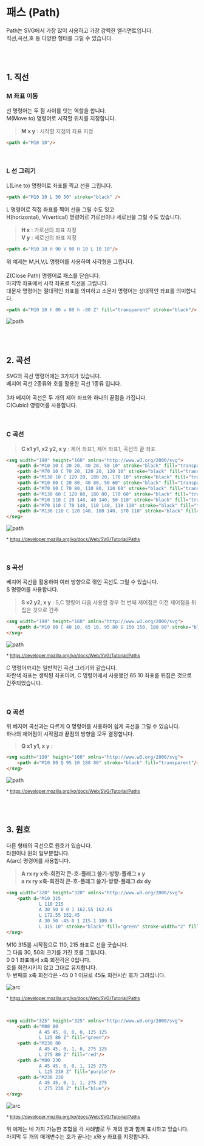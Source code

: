 # 패스 (Path)

Path는 SVG에서 가장 많이 사용하고 가장 강력한 엘리먼트입니다.<br>
직선,곡선,호 등 다양한 형태를 그릴 수 있습니다.

<br><br>

## 1. 직선

### M 좌표 이동

선 명령어는 두 점 사이를 잇는 역할을 합니다.<br>
M(Move to) 명령어로 시작할 위치를 지정합니다.

> **M x y** : 시작할 지점의 좌표 지정

```html
<path d="M10 10"/>
```

<br>

### L 선 그리기


L(Line to) 명령어로 좌표를 찍고 선을 그립니다.

```html
<path d="M10 10 L 50 50" stroke="black" />
```


L 명령어로 직접 좌표를 찍어 선을 그릴 수도 있고<br>
H(horizontal), V(vertical) 명령어르 가로선이나 세로선을 그릴 수도 있습니다.

> **H x** : 가로선의 좌표 지정 <br>
> **V y** : 세로선의 좌표 지정

```html
<path d="M10 10 H 90 V 90 H 10 L 10 10"/>
```

위 예제는 M,H,V,L 명령어를 사용하여 사각형을 그립니다.<br><br>
Z(Close Path) 명령어로 패스를 닫습니다.<br>
마지막 좌표에서 시작 좌표로 직선을 그립니다.<br>
대문자 명령어는 절대적인 좌표를 의미하고 소문자 명령어는 상대적인 좌표를 의미합니다.

```html
<path d="M10 10 h 80 v 80 h -80 Z" fill="transparent" stroke="black"/>
```

![path](https://developer.mozilla.org/@api/deki/files/292/=Path_Line_Commands.png)

<br><br>

## 2. 곡선

SVG의 곡선 명령어에는 3가지가 있습니다.<br>
베지어 곡선 2종류와 호를 활용한 곡선 1종류 입니다.<br><br>
3차 베지어 곡선은 두 개의 제어 좌표와 하나의 끝점을 가집니다.<br>
C(Cubic) 영령어를 사용합니다.

<br>

### C 곡선

> **C x1 y1, x2 y2, x y** : 제어 좌표1, 제어 좌표1, 곡선의 끝 좌표

```html
<svg width="190" height="160" xmlns="http://www.w3.org/2000/svg">
    <path d="M10 10 C 20 20, 40 20, 50 10" stroke="black" fill="transparent"/>
    <path d="M70 10 C 70 20, 120 20, 120 10" stroke="black" fill="transparent"/>
    <path d="M130 10 C 120 20, 180 20, 170 10" stroke="black" fill="transparent"/>
    <path d="M10 60 C 20 80, 40 80, 50 60" stroke="black" fill="transparent"/>
    <path d="M70 60 C 70 80, 110 80, 110 60" stroke="black" fill="transparent"/>
    <path d="M130 60 C 120 80, 180 80, 170 60" stroke="black" fill="transparent"/>
    <path d="M10 110 C 20 140, 40 140, 50 110" stroke="black" fill="transparent"/>
    <path d="M70 110 C 70 140, 110 140, 110 110" stroke="black" fill="transparent"/>
    <path d="M130 110 C 120 140, 180 140, 170 110" stroke="black" fill="transparent"/>
</svg>
```


![path](https://mdn.mozillademos.org/files/10401/Cubic_Bezier_Curves_with_grid.png)

<sub>* https://developer.mozilla.org/ko/docs/Web/SVG/Tutorial/Paths </sub>

<br>

### S 곡선

베지어 곡선을 활용하여 여러 방향으로 꺾인 곡선도 그릴 수 있습니다. <br>
S 명령어를 사용합니다.

> **S x2 y2, x y** : S,C 명령어 다음 사용할 경우 첫 번째 제어점은 이전 제어점을 뒤집은 것으로 간주

```html
<svg width="190" height="160" xmlns="http://www.w3.org/2000/svg">
    <path d="M10 80 C 40 10, 65 10, 95 80 S 150 150, 180 80" stroke="black" fill="transparent"/>
</svg>
```

![path](https://mdn.mozillademos.org/files/10405/ShortCut_Cubic_Bezier_with_grid.png)

<sub>* https://developer.mozilla.org/ko/docs/Web/SVG/Tutorial/Paths </sub>

C 명령어까지는 일반적인 곡선 그리기와 같습니다.<br>
파란색 좌표는 생략된 좌표이며, C 명령어에서 사용했던 65 10 좌표를 뒤집은 것으로 간주되었습니다.

<br>

### Q 곡선

위 베지어 곡선과는 다르게 Q 명령어를 사용하여 쉽게 곡선을 그릴 수 있습니다.<br>
하나의 제어점이 시작점과 끝점의 방향을 모두 결정합니다.

> **Q x1 y1, x y** : 

```html
<svg width="190" height="160" xmlns="http://www.w3.org/2000/svg">
    <path d="M10 80 Q 95 10 180 80" stroke="black" fill="transparent"/>
</svg>
```

![path](https://mdn.mozillademos.org/files/10403/Quadratic_Bezier_with_grid.png)

<sub>* https://developer.mozilla.org/ko/docs/Web/SVG/Tutorial/Paths </sub>

<br><br>

## 3. 원호

다른 형태의 곡선으로 원호가 있습니다. <br>
타원이나 원의 일부분입니다. <br>
A(arc) 명령어를 사용합니다.

> **A rx ry x축-회전각 큰-호-플래그 쓸기-방향-플래그 x y** <br>
> **a rx ry x축-회전각 큰-호-플래그 쓸기-방향-플래그 dx dy**

```html
<svg width="320" height="320" xmlns="http://www.w3.org/2000/svg">
    <path d="M10 315
            L 110 215
            A 30 50 0 0 1 162.55 162.45
            L 172.55 152.45
            A 30 50 -45 0 1 215.1 109.9
            L 315 10" stroke="black" fill="green" stroke-width="2" fill-opacity="0.5"/>
</svg>
```

M10 315를 시작점으로 110, 215 좌표로 선을 긋습니다. <br>
그 다음 30, 50의 크기를 가진 호를 그립니다. <br>
0 0 1 좌표에서 x축 회전각은 0입니다. <br>
호를 회전시키지 않고 그대로 유지합니다. <br>
두 번째호 x축 회전각은 -45 0 1 이므로 45도 회전시킨 호가 그려집니다.

![arc](https://mdn.mozillademos.org/files/10409/SVGArcs_XAxisRotation_with_grid.png)

<sub>* https://developer.mozilla.org/ko/docs/Web/SVG/Tutorial/Paths </sub>

<br>

```html
<svg width="325" height="325" xmlns="http://www.w3.org/2000/svg">
    <path d="M80 80
            A 45 45, 0, 0, 0, 125 125
            L 125 80 Z" fill="green"/>
    <path d="M230 80
            A 45 45, 0, 1, 0, 275 125
            L 275 80 Z" fill="red"/>
    <path d="M80 230
            A 45 45, 0, 0, 1, 125 275
            L 125 230 Z" fill="purple"/>
    <path d="M230 230
            A 45 45, 0, 1, 1, 275 275
            L 275 230 Z" fill="blue"/>
</svg>
```

![arc](https://developer.mozilla.org/@api/deki/files/345/=SVGArcs_Flags.png)

<sub>* https://developer.mozilla.org/ko/docs/Web/SVG/Tutorial/Paths </sub>

위 예제는 네 가지 가능한 조합을 각 사례별로 두 개의 원과 함께 표시하고 있습니다. <br>
마지막 두 개의 매개변수는 호가 끝나는 x와 y 좌표를 지정합니다.
